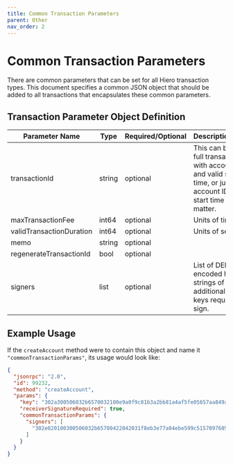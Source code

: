 ```yaml
---
title: Common Transaction Parameters
parent: Other
nav_order: 2
---
```

# Common Transaction Parameters

There are common parameters that can be set for all Hiero transaction types. This document specifies a common JSON object that should be added to all transactions that encapsulates these common parameters.

## Transaction Parameter Object Definition

| Parameter Name           | Type         | Required/Optional | Description/Notes                                                                                                                  |
|--------------------------|--------------|-------------------|------------------------------------------------------------------------------------------------------------------------------------|
| transactionId            | string       | optional          | This can be the full transaction ID with account ID and valid start time, or just the account ID if the start time doesn't matter. |
| maxTransactionFee        | int64        | optional          | Units of tinybars                                                                                                                  |
| validTransactionDuration | int64        | optional          | Units of seconds                                                                                                                   |
| memo                     | string       | optional          |                                                                                                                                    |
| regenerateTransactionId  | bool         | optional          |                                                                                                                                    |
| signers                  | list<string> | optional          | List of DER-encoded hex strings of all additional private keys required to sign.                                                   |

## Example Usage

If the `createAccount` method were to contain this object and name it `"commonTransactionParams"`, its usage would look like:

```json
{
  "jsonrpc": "2.0",
  "id": 99232,
  "method": "createAccount",
  "params": {
    "key": "302a300506032b6570032100e9a0f9c81b3a2bb81a4af5fe05657aa849a3b9b0705da1fb52f331f42cf4b496",
    "receiverSignatureRequired": true,
    "commonTransactionParams": {
      "signers": [
        "302e020100300506032b65700422042031f8eb3e77a04ebe599c51570976053009e619414f26bdd39676a5d3b2782a1d"
      ]
    }
  }
}
```
